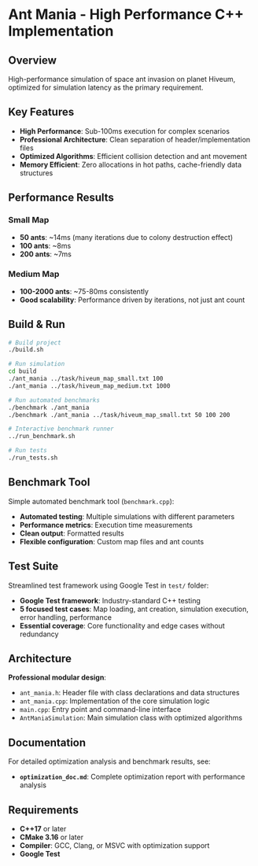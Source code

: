 # Ant Mania - High Performance C++ Implementation

## Overview
High-performance simulation of space ant invasion on planet Hiveum, optimized for simulation latency as the primary requirement.

## Key Features
- **High Performance**: Sub-100ms execution for complex scenarios
- **Professional Architecture**: Clean separation of header/implementation files
- **Optimized Algorithms**: Efficient collision detection and ant movement
- **Memory Efficient**: Zero allocations in hot paths, cache-friendly data structures

## Performance Results

### Small Map 
- **50 ants**: ~14ms (many iterations due to colony destruction effect)
- **100 ants**: ~8ms 
- **200 ants**: ~7ms

### Medium Map 
- **100-2000 ants**: ~75-80ms consistently
- **Good scalability**: Performance driven by iterations, not just ant count

## Build & Run

```bash
# Build project
./build.sh

# Run simulation
cd build
./ant_mania ../task/hiveum_map_small.txt 100
./ant_mania ../task/hiveum_map_medium.txt 1000

# Run automated benchmarks
./benchmark ./ant_mania
./benchmark ./ant_mania ../task/hiveum_map_small.txt 50 100 200

# Interactive benchmark runner
../run_benchmark.sh

# Run tests
./run_tests.sh
```

## Benchmark Tool

Simple automated benchmark tool (`benchmark.cpp`):
- **Automated testing**: Multiple simulations with different parameters
- **Performance metrics**: Execution time measurements
- **Clean output**: Formatted results
- **Flexible configuration**: Custom map files and ant counts

## Test Suite

Streamlined test framework using Google Test in `test/` folder:
- **Google Test framework**: Industry-standard C++ testing
- **5 focused test cases**: Map loading, ant creation, simulation execution, error handling, performance
- **Essential coverage**: Core functionality and edge cases without redundancy

## Architecture

**Professional modular design**:
- `ant_mania.h`: Header file with class declarations and data structures
- `ant_mania.cpp`: Implementation of the core simulation logic  
- `main.cpp`: Entry point and command-line interface
- `AntManiaSimulation`: Main simulation class with optimized algorithms

## Documentation

For detailed optimization analysis and benchmark results, see:
- **`optimization_doc.md`**: Complete optimization report with performance analysis

## Requirements

- **C++17** or later
- **CMake 3.16** or later
- **Compiler**: GCC, Clang, or MSVC with optimization support
- **Google Test** 
